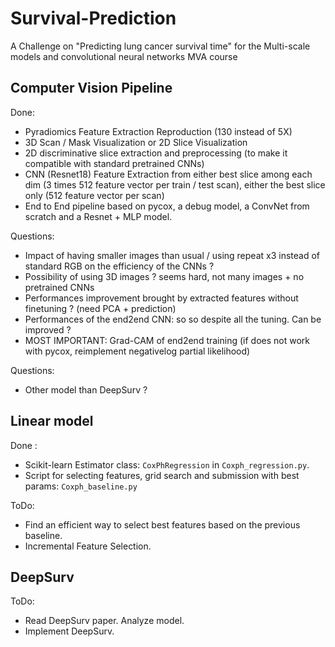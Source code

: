 # Survival-Prediction
A Challenge on "Predicting lung cancer survival time" for the Multi-scale models and convolutional neural networks MVA course

## Computer Vision Pipeline
Done:
- Pyradiomics Feature Extraction Reproduction (130 instead of 5X)
- 3D Scan / Mask Visualization or 2D Slice Visualization
- 2D discriminative slice extraction and preprocessing (to make it compatible with standard pretrained CNNs)
- CNN (Resnet18) Feature Extraction from either best slice among each dim (3 times 512 feature vector per train / test scan), either the best slice only (512 feature vector per scan)
- End to End pipeline based on pycox, a debug model, a ConvNet from scratch and a Resnet + MLP model.

Questions:
- Impact of having smaller images than usual / using repeat x3 instead of standard RGB on the efficiency of the CNNs ?
- Possibility of using 3D images ? seems hard, not many images + no pretrained CNNs
- Performances improvement brought by extracted features without finetuning ? (need PCA + prediction)
- Performances of the end2end CNN: so so despite all the tuning. Can be improved ?
- MOST IMPORTANT: Grad-CAM of end2end training (if does not work with pycox, reimplement negativelog partial likelihood)


Questions:
- Other model than DeepSurv ?

## Linear model
Done :
- Scikit-learn Estimator class: ``CoxPhRegression`` in ``Coxph_regression.py``.
- Script for selecting features, grid search and submission with best params: ``Coxph_baseline.py``

ToDo:
- Find an efficient way to select best features based on the previous baseline.
- Incremental Feature Selection.

## DeepSurv
ToDo:
- Read DeepSurv paper. Analyze model.
- Implement DeepSurv.
